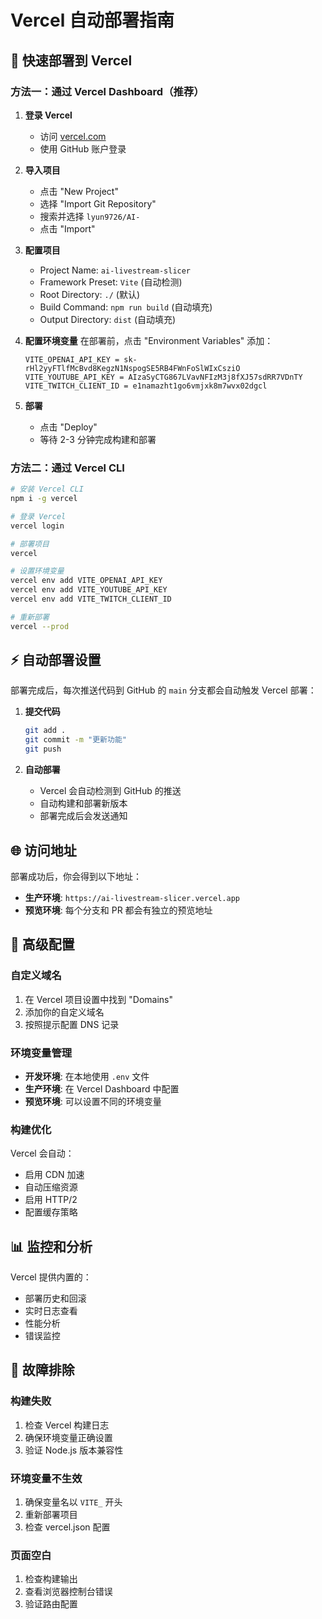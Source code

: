# Vercel 自动部署指南

## 🚀 快速部署到 Vercel

### 方法一：通过 Vercel Dashboard（推荐）

1. **登录 Vercel**
   - 访问 [vercel.com](https://vercel.com)
   - 使用 GitHub 账户登录

2. **导入项目**
   - 点击 "New Project"
   - 选择 "Import Git Repository"
   - 搜索并选择 `lyun9726/AI-`
   - 点击 "Import"

3. **配置项目**
   - Project Name: `ai-livestream-slicer`
   - Framework Preset: `Vite` (自动检测)
   - Root Directory: `./` (默认)
   - Build Command: `npm run build` (自动填充)
   - Output Directory: `dist` (自动填充)

4. **配置环境变量**
   在部署前，点击 "Environment Variables" 添加：
   ```
   VITE_OPENAI_API_KEY = sk-rHl2yyFTlfMcBvd8KegzN1NspogSE5RB4FWnFoSlWIxCsziO
   VITE_YOUTUBE_API_KEY = AIzaSyCTG867LVavNFIzM3j8fXJ57sdRR7VDnTY
   VITE_TWITCH_CLIENT_ID = e1namazht1go6vmjxk8m7wvx02dgcl
   ```

5. **部署**
   - 点击 "Deploy"
   - 等待 2-3 分钟完成构建和部署

### 方法二：通过 Vercel CLI

```bash
# 安装 Vercel CLI
npm i -g vercel

# 登录 Vercel
vercel login

# 部署项目
vercel

# 设置环境变量
vercel env add VITE_OPENAI_API_KEY
vercel env add VITE_YOUTUBE_API_KEY
vercel env add VITE_TWITCH_CLIENT_ID

# 重新部署
vercel --prod
```

## ⚡ 自动部署设置

部署完成后，每次推送代码到 GitHub 的 `main` 分支都会自动触发 Vercel 部署：

1. **提交代码**
   ```bash
   git add .
   git commit -m "更新功能"
   git push
   ```

2. **自动部署**
   - Vercel 会自动检测到 GitHub 的推送
   - 自动构建和部署新版本
   - 部署完成后会发送通知

## 🌐 访问地址

部署成功后，你会得到以下地址：
- **生产环境**: `https://ai-livestream-slicer.vercel.app`
- **预览环境**: 每个分支和 PR 都会有独立的预览地址

## 🔧 高级配置

### 自定义域名
1. 在 Vercel 项目设置中找到 "Domains"
2. 添加你的自定义域名
3. 按照提示配置 DNS 记录

### 环境变量管理
- **开发环境**: 在本地使用 `.env` 文件
- **生产环境**: 在 Vercel Dashboard 中配置
- **预览环境**: 可以设置不同的环境变量

### 构建优化
Vercel 会自动：
- 启用 CDN 加速
- 自动压缩资源
- 启用 HTTP/2
- 配置缓存策略

## 📊 监控和分析

Vercel 提供内置的：
- 部署历史和回滚
- 实时日志查看
- 性能分析
- 错误监控

## 🐛 故障排除

### 构建失败
1. 检查 Vercel 构建日志
2. 确保环境变量正确设置
3. 验证 Node.js 版本兼容性

### 环境变量不生效
1. 确保变量名以 `VITE_` 开头
2. 重新部署项目
3. 检查 vercel.json 配置

### 页面空白
1. 检查构建输出
2. 查看浏览器控制台错误
3. 验证路由配置